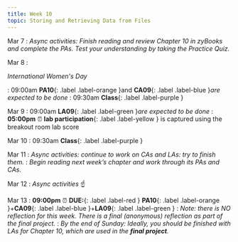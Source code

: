 ```yaml
---
title: Week 10
topic: Storing and Retrieving Data from Files
---
```

Mar 7
 : _Async activities: Finish reading and review Chapter 10 in zyBooks and complete the PAs.
Test your understanding by taking the Practice Quiz._

Mar 8
: <p class="text-grey-dk-000 mb-0"><em>International Women's Day</em></p>

 : 09:00am **PA10**{: .label .label-orange }and **CA09**{: .label .label-blue }_are expected to be done_
 : 09:30am **Class**{: .label .label-purple }

Mar 9
 : 09:00am **LA09**{: .label .label-green }_are expected to be done_
 : **05:00pm** ⏰  **lab participation**{: .label .label-yellow } is captured using the breakout room lab score

Mar 10
 : 09:30am **Class**{: .label .label-purple }

Mar 11
 : _Async activities: continue to work on CAs and LAs: try to finish them._
 : _Begin reading next week’s chapter and work through its PAs and CAs._

Mar 12
 : _Async activities_ ☝️ 

Mar 13
 : **09:00pm** ⏰  **DUE:**{: .label .label-red } **PA10**{: .label .label-orange }+**CA09**{: .label .label-blue }+**LA09**{: .label .label-green } 
 : _Note: there is NO reflection for this week. There is a final (anonymous) reflection as part of the final project._
 : _By the end of Sunday: Ideally, you should be finished with LAs for Chapter 10, which are used in the **final project**._

